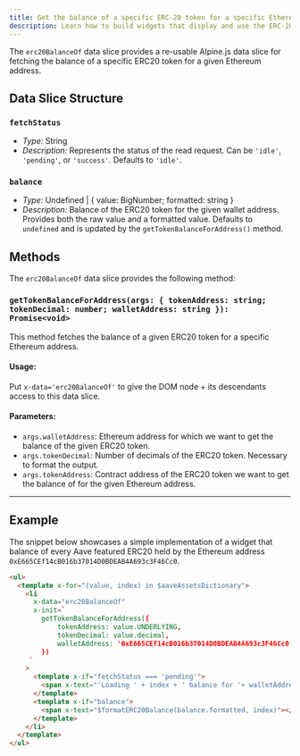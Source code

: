 ```yaml
---
title: Get the balance of a specific ERC-20 token for a specific Ethereum address
description: Learn how to build widgets that display and use the ERC-20 balance data of any Ethereum address with ghooey and Alpine
---
```


The `erc20BalanceOf` data slice provides a re-usable Alpine.js data slice for fetching the balance of a specific ERC20 token for a given Ethereum address.

## Data Slice Structure

### `fetchStatus`

- _Type:_ String
- _Description:_ Represents the status of the read request. Can be `'idle'`, `'pending'`, or `'success'`. Defaults to `'idle'`.

### `balance`

- _Type:_ Undefined | { value: BigNumber; formatted: string }
- _Description:_ Balance of the ERC20 token for the given wallet address. Provides both the raw value and a formatted value. Defaults to `undefined` and is updated by the `getTokenBalanceForAddress()` method.

## Methods

The `erc20BalanceOf` data slice provides the following method:

### `getTokenBalanceForAddress(args: { tokenAddress: string; tokenDecimal: number; walletAddress: string }): Promise<void>`

This method fetches the balance of a given ERC20 token for a specific Ethereum address.

#### Usage:

Put `x-data='erc20BalanceOf'` to give the DOM node + its descendants access to this data slice.

#### Parameters:

- `args.walletAddress`: Ethereum address for which we want to get the balance of the given ERC20 token.
- `args.tokenDecimal`: Number of decimals of the ERC20 token. Necessary to format the output.
- `args.tokenAddress`: Contract address of the ERC20 token we want to get the balance of for the given Ethereum address.

---

## Example

The snippet below showcases a simple implementation of a widget that balance of every Aave featured ERC20 held by the Ethereum address `0xE665CEf14cB016b37014D0BDEAB4A693c3F46Cc0`.

```html
<ul>
  <template x-for="(value, index) in $aaveAssetsDictionary">
    <li
      x-data="erc20BalanceOf"
      x-init=`
        getTokenBalanceForAddress({
            tokenAddress: value.UNDERLYING,
            tokenDecimal: value.decimal,
            walletAddress: '0xE665CEf14cB016b37014D0BDEAB4A693c3F46Cc0'
        })
     `
    >
      <template x-if="fetchStatus === 'pending'">
        <span x-text="'Loading ' + index + ' balance for '+ walletAddress +' ...'"></span>
      </template>
      <template x-if="balance">
        <span x-text="$formatERC20Balance(balance.formatted, index)"></span>
      </template>
    </li>
  </template>
</ul>
```
